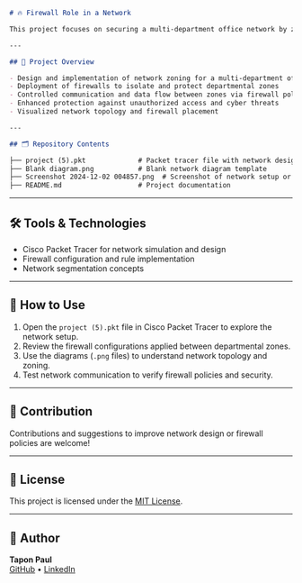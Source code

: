 ```markdown
# 🔥 Firewall Role in a Network

This project focuses on securing a multi-department office network by zoning it into distinct areas based on departmental functions. Each zone is protected by dedicated firewalls to ensure secure and controlled communication between departments. This architecture enhances overall network security and safeguards the organization’s infrastructure from potential threats.

---

## 🚀 Project Overview

- Design and implementation of network zoning for a multi-department office
- Deployment of firewalls to isolate and protect departmental zones
- Controlled communication and data flow between zones via firewall policies
- Enhanced protection against unauthorized access and cyber threats
- Visualized network topology and firewall placement

---

## 🗂️ Repository Contents

├── project (5).pkt             # Packet tracer file with network design
├── Blank diagram.png           # Blank network diagram template
├── Screenshot 2024-12-02 004857.png  # Screenshot of network setup or results
├── README.md                   # Project documentation

```

---

## 🛠️ Tools & Technologies

- Cisco Packet Tracer for network simulation and design
- Firewall configuration and rule implementation
- Network segmentation concepts

---

## 📄 How to Use

1. Open the `project (5).pkt` file in Cisco Packet Tracer to explore the network setup.
2. Review the firewall configurations applied between departmental zones.
3. Use the diagrams (`.png` files) to understand network topology and zoning.
4. Test network communication to verify firewall policies and security.

---

## 🤝 Contribution

Contributions and suggestions to improve network design or firewall policies are welcome!

---

## 📃 License

This project is licensed under the [MIT License](LICENSE).

---

## 👤 Author

**Tapon Paul**  
[GitHub](https://github.com/Tapon5086) • [LinkedIn](https://linkedin.com/in/taponpaul)
```


